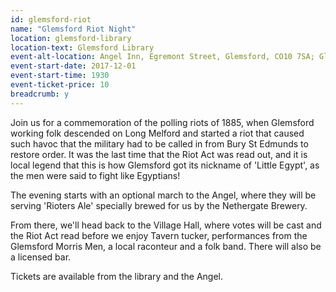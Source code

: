 ```yaml
---
id: glemsford-riot
name: "Glemsford Riot Night"
location: glemsford-library
location-text: Glemsford Library
event-alt-location: Angel Inn, Egremont Street, Glemsford, CO10 7SA; Glemsford Village Hall, Tye Green, Glemsford, CO10 7RH
event-start-date: 2017-12-01
event-start-time: 1930
event-ticket-price: 10
breadcrumb: y
---
```


Join us for a commemoration of the polling riots of 1885, when Glemsford working folk descended on Long Melford and started a riot that caused such havoc that the military had to be called in from Bury St Edmunds to restore order. It was the last time that the Riot Act was read out, and it is local legend that this is how Glemsford got its nickname of 'Little Egypt', as the men were said to fight like Egyptians!

The evening starts with an optional march to the Angel, where they will be serving 'Rioters Ale' specially brewed for us by the Nethergate Brewery.

From there, we'll head back to the Village Hall, where votes will be cast and the Riot Act read before we enjoy Tavern tucker, performances from the Glemsford Morris Men, a local raconteur and a folk band. There will also be a licensed bar.

Tickets are available from the library and the Angel.
